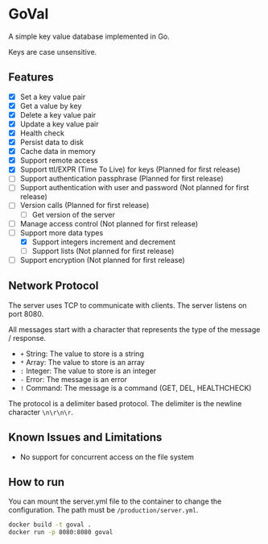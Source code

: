 # GoVal

A simple key value database implemented in Go.

Keys are case unsensitive.

## Features

- [x] Set a key value pair
- [x] Get a value by key
- [x] Delete a key value pair
- [x] Update a key value pair
- [x] Health check
- [x] Persist data to disk
- [x] Cache data in memory
- [x] Support remote access
- [x] Support ttl/EXPR (Time To Live) for keys (Planned for first release)
- [ ] Support authentication passphrase (Planned for first release)
- [ ] Support authentication with user and password (Not planned for first release)
- [ ] Version calls (Planned for first release)
  - [ ] Get version of the server
- [ ] Manage access control (Not planned for first release)
- [ ] Support more data types
  - [x] Support integers increment and decrement
  - [ ] Support lists (Not planned for first release)
- [ ] Support encryption (Not planned for first release)

## Network Protocol

The server uses TCP to communicate with clients. The server listens on port 8080.

All messages start with a character that represents the type of the message / response.

- `+` String: The value to store is a string
- `*` Array: The value to store is an array
- `:` Integer: The value to store is an integer
- `-` Error: The message is an error
- `!` Command: The message is a command (GET, DEL, HEALTHCHECK)

The protocol is a delimiter based protocol. The delimiter is the newline character `\n\r\n\r`.

## Known Issues and Limitations

- No support for concurrent access on the file system

## How to run

You can mount the server.yml file to the container to change the configuration. The path must be `/production/server.yml`.

```bash
docker build -t goval .
docker run -p 8080:8080 goval
```
